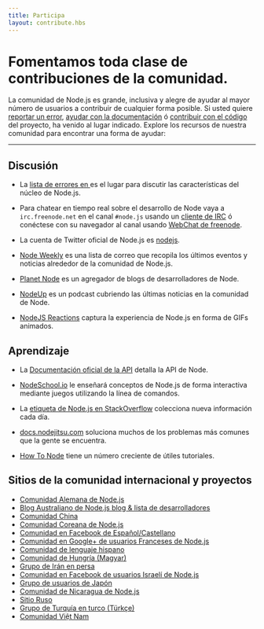 ```yaml
---
title: Participa
layout: contribute.hbs
---
```


# Fomentamos toda clase de contribuciones de la comunidad.

La comunidad de Node.js es grande, inclusiva y alegre de ayudar al mayor número de usuarios
a contribuir de cualquier forma posible. Si usted quiere [reportar un error](https://github.com/nodejs/node/issues),
[ayudar con la documentación](/en/get-involved/contribute/) ó [contribuir con el código](/en/get-involved/development/) del proyecto, ha venido al lugar indicado. Explore los recursos de nuestra comunidad para encontrar una forma de ayudar:

<hr>

## Discusión

- La [lista de errores en ](https://github.com/nodejs/node/issues) es el lugar para discutir las características del núcleo de Node.js.

- Para chatear en tiempo real sobre el desarrollo de Node vaya a `irc.freenode.net` en el canal `#node.js` usando un [cliente de IRC](http://es.wikipedia.org/wiki/Anexo:Clientes_IRC) ó conéctese con su navegador al canal usando [WebChat de freenode](http://webchat.freenode.net/?channels=node.js).

- La cuenta de Twitter oficial de Node.js es [nodejs](https://twitter.com/nodejs).

- [Node Weekly](http://nodeweekly.com) es una lista de correo que recopila los últimos eventos y noticias alrededor de la comunidad de Node.js.

- [Planet Node](http://planetnodejs.com) es un agregador de blogs de desarrolladores de Node.

- [NodeUp](http://nodeup.com) es un podcast cubriendo las últimas noticias en la comunidad de Node.

- [NodeJS Reactions](http://nodejsreactions.tumblr.com) captura la experiencia de Node.js en forma de GIFs animados.


## Aprendizaje

- La [Documentación oficial de la API](/api) detalla la API de Node.

- [NodeSchool.io](http://nodeschool.io) le enseñará conceptos de Node.js de forma interactiva mediante juegos utilizando la línea de comandos.

- La [etiqueta de Node.js en StackOverflow](http://stackoverflow.com/questions/tagged/node.js) colecciona nueva información cada día.

- [docs.nodejitsu.com](http://docs.nodejitsu.com/) soluciona muchos de los problemas más comunes que la gente se encuentra.

- [How To Node](http://howtonode.org/) tiene un número creciente de útiles tutoriales.


## Sitios de la comunidad internacional y proyectos

- [Comunidad Alemana de Node.js](http://nodecode.de)
- [Blog Australiano de Node.js blog &amp; lista de desarrolladores](http://nodejs.org.au/)
- [Comunidad China](http://cnodejs.org)
- [Comunidad Coreana de Node.js](http://nodejs.github.io/nodejs-ko/)
- [Comunidad en Facebook de Español/Castellano](https://www.facebook.com/groups/node.es/)
- [Comunidad en Google+ de usuarios Franceses de Node.js](https://plus.google.com/communities/113346206415381691435)
- [Comunidad de lenguaje hispano](http://nodehispano.com)
- [Comunidad de Hungría (Magyar)](http://nodehun.blogspot.com/)
- [Grupo de Irán en persa](http://nodejs.ir)
- [Comunidad en Facebook de usuarios Israelí de Node.js](https://www.facebook.com/groups/node.il/)
- [Grupo de usuarios de Japón](http://nodejs.jp/)
- [Comunidad de Nicaragua de Node.js](http://nodenica.com/)
- [Sitio Ruso](http://node-center.ru/)
- [Grupo de Turquía en turco (Türkçe)](http://node.ist/)
- [Comunidad Việt Nam](http://nodejs.vn)
